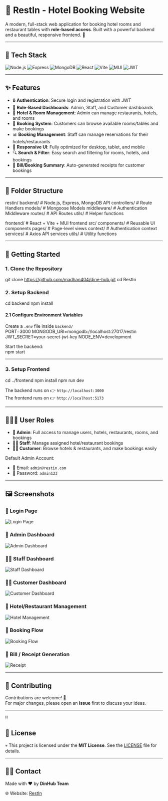 # 🏨 RestIn - Hotel Booking Website  

A modern, full-stack web application for booking hotel rooms and restaurant tables with **role-based access**. Built with a powerful backend and a beautiful, responsive frontend. 🚀  

---

## 🚦 Tech Stack  

<p align="left">
  <img src="https://img.shields.io/badge/Node.js-339933?logo=node.js&logoColor=white" alt="Node.js"/>
  <img src="https://img.shields.io/badge/Express-000000?logo=express&logoColor=white" alt="Express"/>
  <img src="https://img.shields.io/badge/MongoDB-47A248?logo=mongodb&logoColor=white" alt="MongoDB"/>
  <img src="https://img.shields.io/badge/React-61DAFB?logo=react&logoColor=black" alt="React"/>
  <img src="https://img.shields.io/badge/Vite-646CFF?logo=vite&logoColor=white" alt="Vite"/>
  <img src="https://img.shields.io/badge/MUI-007FFF?logo=mui&logoColor=white" alt="MUI"/>
  <img src="https://img.shields.io/badge/JWT-black?logo=jsonwebtokens&logoColor=white" alt="JWT"/>
</p>  

---

## ✨ Features  

- 🔒 **Authentication**: Secure login and registration with JWT  
- 👥 **Role-Based Dashboards**: Admin, Staff, and Customer dashboards  
- 🏨 **Hotel & Room Management**: Admin can manage restaurants, hotels, and rooms  
- 📅 **Booking System**: Customers can browse available rooms/tables and make bookings  
- 📊 **Booking Management**: Staff can manage reservations for their hotels/restaurants  
- 📱 **Responsive UI**: Fully optimized for desktop, tablet, and mobile  
- 🔍 **Search & Filter**: Easy search and filtering for rooms, hotels, and bookings  
- 🧾 **Bill/Booking Summary**: Auto-generated receipts for customer bookings  

---

## 📂 Folder Structure  

restin/
backend/ # Node.js, Express, MongoDB API
controllers/ # Route Handlers
models/ # Mongoose Models
middleware/ # Authentication Middleware
routes/ # API Routes
utils/ # Helper functions

frontend/ # React + Vite + MUI frontend
src/
components/ # Reusable UI components
pages/ # Page-level views
context/ # Authentication context
services/ # Axios API services
utils/ # Utility functions


---

## 🚀 Getting Started  

### 1. Clone the Repository  
git clone https://github.com/madhan404/dine-hub.git
cd RestIn

### 2. Setup Backend  
cd backend
npm install

#### 2.1 Configure Environment Variables  
Create a `.env` file inside `backend/`  
PORT=3000
MONGODB_URI=mongodb://localhost:27017/restin
JWT_SECRET=your-secret-jwt-key
NODE_ENV=development

Start the backend:  
npm start


---

### 3. Setup Frontend  
cd ../frontend
npm install
npm run dev


The backend runs on 👉 `http://localhost:3000`  
The frontend runs on 👉 `http://localhost:5173`  

---

## 🧑‍🤝‍🧑 User Roles  

- **👑 Admin**: Full access to manage users, hotels, restaurants, rooms, and bookings  
- **👨‍🍳 Staff**: Manage assigned hotel/restaurant bookings  
- **🧑‍🎓 Customer**: Browse hotels & restaurants, and make bookings easily  

Default Admin Account:  
- 📧 Email: `admin@restin.com`  
- 🔑 Password: `admin123`  

---

## 🖼️ Screenshots  

### 🔐 Login Page  
![Login Page](frontend/public/readme-assets/login.png)  

### 👑 Admin Dashboard  
![Admin Dashboard](frontend/public/readme-assets/admin.png)  

### 👨‍🍳 Staff Dashboard  
![Staff Dashboard](frontend/public/readme-assets/staff.png)  

### 🧑‍🎓 Customer Dashboard  
![Customer Dashboard](frontend/public/readme-assets/customer.png)  

### 🏨 Hotel/Restaurant Management  
![Hotel Management](frontend/public/readme-assets/hotel-management.png)  

### 📅 Booking Flow  
![Booking Flow](frontend/public/readme-assets/booking.png)  

### 🧾 Bill / Receipt Generation  
![Receipt](frontend/public/readme-assets/receipt.png)  

---

## 🤝 Contributing  

Contributions are welcome! 🎉  
For major changes, please open an **issue** first to discuss your ideas.  

---
‼️
## 📄 License  
💀
This project is licensed under the **MIT License**. See the [LICENSE](LICENSE) file for details.  

---

## 🙋‍♂️ Contact  

Made with ❤️ by **DinHub Team**  

🌐 Website: [RestIn](https://restin-hub.netlify.app)
